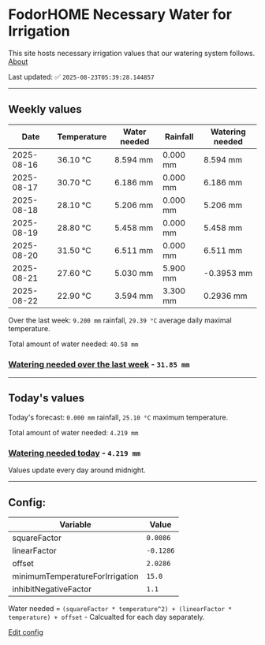 # FodorHOME Necessary Water for Irrigation

This site hosts necessary irrigation values that our watering system follows. [About](https://github.com/redyau/irrigation)

Last updated: ✅ `2025-08-23T05:39:28.144857`

---

## Weekly values

| Date | Temperature | Water needed | Rainfall | Watering needed |
|-----|-----|-----|-----|-----|
| 2025-08-16 | 36.10 °C | 8.594 mm | 0.000 mm | 8.594 mm |
| 2025-08-17 | 30.70 °C | 6.186 mm | 0.000 mm | 6.186 mm |
| 2025-08-18 | 28.10 °C | 5.206 mm | 0.000 mm | 5.206 mm |
| 2025-08-19 | 28.80 °C | 5.458 mm | 0.000 mm | 5.458 mm |
| 2025-08-20 | 31.50 °C | 6.511 mm | 0.000 mm | 6.511 mm |
| 2025-08-21 | 27.60 °C | 5.030 mm | 5.900 mm | -0.3953 mm |
| 2025-08-22 | 22.90 °C | 3.594 mm | 3.300 mm | 0.2936 mm |


Over the last week: `9.200 mm` rainfall, `29.39 °C` average daily maximal temperature.

Total amount of water needed: `40.58 mm`

### [Watering needed over the last week](lastweek.txt) - `31.85 mm`

---

## Today's values

Today's forecast: `0.000 mm` rainfall, `25.10 °C` maximum temperature.

Total amount of water needed: `4.219 mm`

### [Watering needed today](today.txt) - `4.219 mm`

Values update every day around midnight.

---

## Config:

| Variable | Value |
|-----|-----|
| squareFactor | `0.0086` |
| linearFactor | `-0.1286` |
| offset | `2.0286` |
| minimumTemperatureForIrrigation | `15.0` |
| inhibitNegativeFactor | `1.1` |

Water needed = `(squareFactor * temperature^2) + (linearFactor * temperature) + offset` - Calcualted for each day separately.

[Edit config](https://github.com/RedyAu/irrigation/edit/main/config.json)
